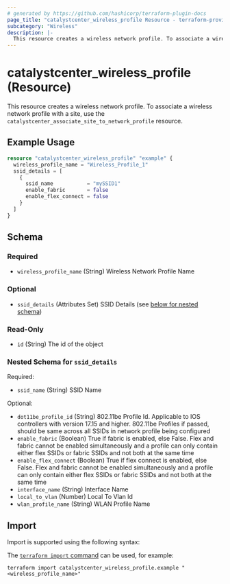 ```yaml
---
# generated by https://github.com/hashicorp/terraform-plugin-docs
page_title: "catalystcenter_wireless_profile Resource - terraform-provider-catalystcenter"
subcategory: "Wireless"
description: |-
  This resource creates a wireless network profile. To associate a wireless network profile with a site, use the catalystcenter_associate_site_to_network_profile resource.
---
```


# catalystcenter_wireless_profile (Resource)

This resource creates a wireless network profile. To associate a wireless network profile with a site, use the `catalystcenter_associate_site_to_network_profile` resource.

## Example Usage

```terraform
resource "catalystcenter_wireless_profile" "example" {
  wireless_profile_name = "Wireless_Profile_1"
  ssid_details = [
    {
      ssid_name           = "mySSID1"
      enable_fabric       = false
      enable_flex_connect = false
    }
  ]
}
```

<!-- schema generated by tfplugindocs -->
## Schema

### Required

- `wireless_profile_name` (String) Wireless Network Profile Name

### Optional

- `ssid_details` (Attributes Set) SSID Details (see [below for nested schema](#nestedatt--ssid_details))

### Read-Only

- `id` (String) The id of the object

<a id="nestedatt--ssid_details"></a>
### Nested Schema for `ssid_details`

Required:

- `ssid_name` (String) SSID Name

Optional:

- `dot11be_profile_id` (String) 802.11be Profile Id. Applicable to IOS controllers with version 17.15 and higher. 802.11be Profiles if passed, should be same across all SSIDs in network profile being configured
- `enable_fabric` (Boolean) True if fabric is enabled, else False. Flex and fabric cannot be enabled simultaneously and a profile can only contain either flex SSIDs or fabric SSIDs and not both at the same time
- `enable_flex_connect` (Boolean) True if flex connect is enabled, else False. Flex and fabric cannot be enabled simultaneously and a profile can only contain either flex SSIDs or fabric SSIDs and not both at the same time
- `interface_name` (String) Interface Name
- `local_to_vlan` (Number) Local To Vlan Id
- `wlan_profile_name` (String) WLAN Profile Name

## Import

Import is supported using the following syntax:

The [`terraform import` command](https://developer.hashicorp.com/terraform/cli/commands/import) can be used, for example:

```shell
terraform import catalystcenter_wireless_profile.example "<wireless_profile_name>"
```
